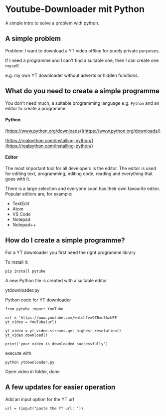 # Youtube-Downloader mit Python

A simple intro to solve a problem with python. 

## A simple problem

Problem: I want to download a YT video offline for purely private purposes.

If I need a programme and I can't find a suitable one, then I can create one myself.

e.g. my own YT downloader without adverts or hidden functions.


## What do you need to create a simple programme

You don't need much, a suitable programming language e.g. `Python` and an editor to create a programme.

#### Python

[https://www.python.org/downloads/](https://www.python.org/downloads/)

[https://realpython.com/installing-python/](https://realpython.com/installing-python/)


#### Editor

The most important tool for all developers is the editor. The editor is used for editing text, programming, editing code, reading and everything that goes with it.

There is a large selection and everyone soon has their own favourite editor.
Popular editors are, for example:

* TextEdit
* Atom
* VS Code
* Notepad
* Notepad++


## How do I create a simple programme?

For a YT downloader you first need the right programme library 

To install it:

	pip install pytube
		

A new Python file is created with a suitable editor
	
ytdownloader.py
	

Python code for YT downloader

	from pytube import YouTube

	url = 'https://www.youtube.com/watch?v=9ZBmn5AzbPE'
	yt_video = YouTube(url)

	yt_video = yt_video.streams.get_highest_resolution()
	yt_video.download()

	print('your video is downloaded successfully')

execute with

	python ytdownloader.py
	
Open video in folder, done

## A few updates for easier operation

Add an input option for the YT url
	
	url = (input("paste the YT url: "))
	


